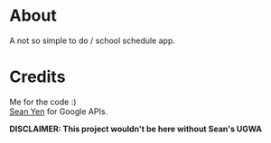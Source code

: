 # About

A not so simple to do / school schedule app.

# Credits

Me for the code :) <br>
[Sean Yen](https://github.com/SheepTester/) for Google APIs. <br>

**DISCLAIMER: This project wouldn't be here without Sean's UGWA**
